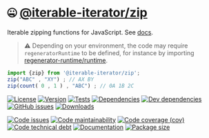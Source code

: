 :zipper_mouth_face: [@iterable-iterator/zip](https://iterable-iterator.github.io/zip)
==

Iterable zipping functions for JavaScript.
See [docs](https://iterable-iterator.github.io/zip/index.html).

> :warning: Depending on your environment, the code may require
> `regeneratorRuntime` to be defined, for instance by importing
> [regenerator-runtime/runtime](https://www.npmjs.com/package/regenerator-runtime).

```js
import {zip} from '@iterable-iterator/zip';
zip("ABC" , "XY") ; // AX BY
zip(count( 0 , 1 ) , "ABC") ; // 0A 1B 2C
```

[![License](https://img.shields.io/github/license/iterable-iterator/zip.svg)](https://raw.githubusercontent.com/iterable-iterator/zip/main/LICENSE)
[![Version](https://img.shields.io/npm/v/@iterable-iterator/zip.svg)](https://www.npmjs.org/package/@iterable-iterator/zip)
[![Tests](https://img.shields.io/github/workflow/status/iterable-iterator/zip/ci:test?event=push&label=tests)](https://github.com/iterable-iterator/zip/actions/workflows/ci:test.yml?query=branch:main)
[![Dependencies](https://img.shields.io/david/iterable-iterator/zip.svg)](https://david-dm.org/iterable-iterator/zip)
[![Dev dependencies](https://img.shields.io/david/dev/iterable-iterator/zip.svg)](https://david-dm.org/iterable-iterator/zip?type=dev)
[![GitHub issues](https://img.shields.io/github/issues/iterable-iterator/zip.svg)](https://github.com/iterable-iterator/zip/issues)
[![Downloads](https://img.shields.io/npm/dm/@iterable-iterator/zip.svg)](https://www.npmjs.org/package/@iterable-iterator/zip)

[![Code issues](https://img.shields.io/codeclimate/issues/iterable-iterator/zip.svg)](https://codeclimate.com/github/iterable-iterator/zip/issues)
[![Code maintainability](https://img.shields.io/codeclimate/maintainability/iterable-iterator/zip.svg)](https://codeclimate.com/github/iterable-iterator/zip/trends/churn)
[![Code coverage (cov)](https://img.shields.io/codecov/c/gh/iterable-iterator/zip/main.svg)](https://codecov.io/gh/iterable-iterator/zip)
[![Code technical debt](https://img.shields.io/codeclimate/tech-debt/iterable-iterator/zip.svg)](https://codeclimate.com/github/iterable-iterator/zip/trends/technical_debt)
[![Documentation](https://iterable-iterator.github.io/zip/badge.svg)](https://iterable-iterator.github.io/zip/source.html)
[![Package size](https://img.shields.io/bundlephobia/minzip/@iterable-iterator/zip)](https://bundlephobia.com/result?p=@iterable-iterator/zip)
